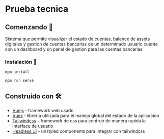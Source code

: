 # Prueba tecnica

## Comenzando 🚀
Sistema que permite visualizar el estado de cuentas, balance de assets digitales y gestion de cuentas bancarias de un determinado usuario cuenta con un dashboard y un panel de gestion para las cuentas bancarias 


### Instalación 🔧
```
npm install

npm run serve

```
## Construido con 🛠️

* [Vuejs](https://github.com/vuejs/) -  framework web usado
* [Vuex](https://github.com/vuejs/vuex) - libreria utilizada para el manejo global del estado de la aplicacion
* [Tailwindcss](https://github.com/tailwindlabs/tailwindcss) - framework de css para contruir de manera rapida la interface de usuario
* [Headless Ui](https://github.com/tailwindlabs/headlessui) - unstyled components para integrar con tailwindcss
